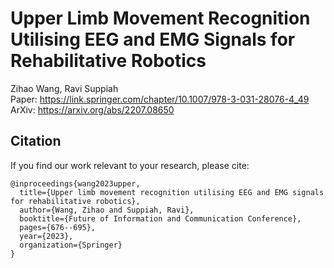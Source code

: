 # Upper Limb Movement Recognition Utilising EEG and EMG Signals for Rehabilitative Robotics

Zihao Wang, Ravi Suppiah </br>
Paper: https://link.springer.com/chapter/10.1007/978-3-031-28076-4_49 </br>
ArXiv: https://arxiv.org/abs/2207.08650 </br>

## Citation </br>
If you find our work relevant to your research, please cite:
```
@inproceedings{wang2023upper,
  title={Upper limb movement recognition utilising EEG and EMG signals for rehabilitative robotics},
  author={Wang, Zihao and Suppiah, Ravi},
  booktitle={Future of Information and Communication Conference},
  pages={676--695},
  year={2023},
  organization={Springer}
}
```
